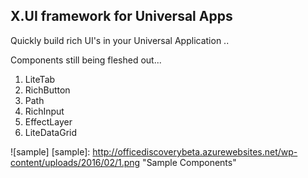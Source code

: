 ## X.UI framework for Universal Apps

Quickly build rich UI's in your Universal Application .. 




Components still being fleshed out...

1. LiteTab
2. RichButton
3. Path
4. RichInput
5. EffectLayer
6. LiteDataGrid

![sample]
[sample]: http://officediscoverybeta.azurewebsites.net/wp-content/uploads/2016/02/1.png "Sample Components"
